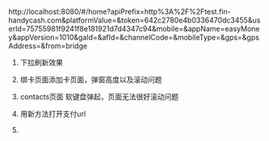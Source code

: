 http://localhost:8080/#/home?apiPrefix=http%3A%2F%2Ftest.fin-handycash.com&platformValue=&token=642c2780e4b0336470dc3455&userId=75755981f9241f8e181921d7d4347c94&mobile=&appName=easyMoney&appVersion=1010&gaId=&afId=&channelCode=&mobileType=&gps=&gpsAddress=&from=bridge

1. 下拉刷新效果
2. 绑卡页面添加卡页面，弹窗高度以及滚动问题
3. contacts页面 软键盘弹起，页面无法很好滚动问题

2. 用新方法打开支付url
3. 